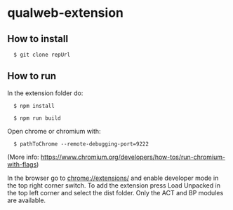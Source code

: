 # qualweb-extension
## How to install

```shell
  $ git clone repUrl
```

## How to run

In the extension folder do:

```shell
  $ npm install
```

```shell
  $ npm run build
```
Open chrome or chromium with:

```shell
  $ pathToChrome --remote-debugging-port=9222
```
(More info: https://www.chromium.org/developers/how-tos/run-chromium-with-flags)

In the browser go to <chrome://extensions/> and enable developer mode in the top right corner switch.
To add the extension press Load Unpacked in the top left corner and select the dist folder.
Only the ACT and BP modules are available.
